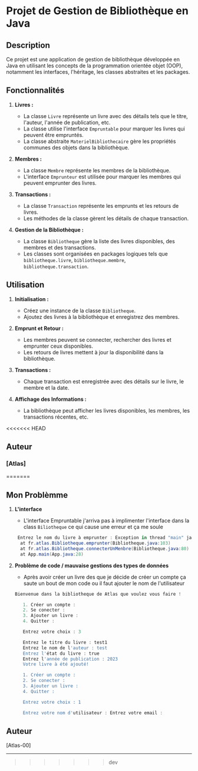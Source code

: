 # Projet de Gestion de Bibliothèque en Java

## Description

Ce projet est une application de gestion de bibliothèque développée en Java en utilisant les concepts de la programmation orientée objet (OOP), notamment les interfaces, l'héritage, les classes abstraites et les packages.

## Fonctionnalités

1. **Livres :**

   - La classe `Livre` représente un livre avec des détails tels que le titre, l'auteur, l'année de publication, etc.
   - La classe utilise l'interface `Empruntable` pour marquer les livres qui peuvent être empruntés.
   - La classe abstraite `MaterielBibliothecaire` gère les propriétés communes des objets dans la bibliothèque.

2. **Membres :**

   - La classe `Membre` représente les membres de la bibliothèque.
   - L'interface `Emprunteur` est utilisée pour marquer les membres qui peuvent emprunter des livres.

3. **Transactions :**

   - La classe `Transaction` représente les emprunts et les retours de livres.
   - Les méthodes de la classe gèrent les détails de chaque transaction.

4. **Gestion de la Bibliothèque :**
   - La classe `Bibliotheque` gère la liste des livres disponibles, des membres et des transactions.
   - Les classes sont organisées en packages logiques tels que `bibliotheque.livre`, `bibliotheque.membre`, `bibliotheque.transaction`.

## Utilisation

1. **Initialisation :**

   - Créez une instance de la classe `Bibliotheque`.
   - Ajoutez des livres à la bibliothèque et enregistrez des membres.

2. **Emprunt et Retour :**

   - Les membres peuvent se connecter, rechercher des livres et emprunter ceux disponibles.
   - Les retours de livres mettent à jour la disponibilité dans la bibliothèque.

3. **Transactions :**

   - Chaque transaction est enregistrée avec des détails sur le livre, le membre et la date.

4. **Affichage des Informations :**
   - La bibliothèque peut afficher les livres disponibles, les membres, les transactions récentes, etc.

<<<<<<< HEAD
## Auteur

### [Atlas]
=======
## Mon Problèmme

1. **L'interface**

   - L'interface Empruntable j'arriva pas à implimenter l'interface dans la class `Biliotheque` ce qui cause une erreur et ça me soule

   ```PowerShell
    Entrez le nom du livre à emprunter : Exception in thread "main" java.lang.UnsupportedOperationException: Méthode 'emprunter' non implémentée
     at fr.atlas.Bibliotheque.emprunter(Bibliotheque.java:103)
     at fr.atlas.Bibliotheque.connecterUnMenbre(Bibliotheque.java:80)
     at App.main(App.java:28)
   ```

2. **Problème de code / mauvaise gestions des types de données**

   - Après avoir créer un livre des que je décide de créer un compte ça saute un bout de mon code ou il faut ajouter le nom de l'utilisateur

   ```PowerShell
   Bienvenue dans la bibliotheque de Atlas que voulez vous faire !

      1. Créer un compte :
      2. Se conecter :
      3. Ajouter un livre :
      4. Quitter :

      Entrez votre choix : 3

      Entrez le titre du livre : test1
      Entrez le nom de l'auteur : test
      Entrez l'état du livre : true
      Entrez l'année de publication : 2023
      Votre livre à été ajouté!

      1. Créer un compte :
      2. Se conecter :
      3. Ajouter un livre :
      4. Quitter :

      Entrez votre choix : 1

      Entrez votre nom d'utilisateur : Entrez votre email :
   ```


## Auteur

[Atlas-00]

---
>>>>>>> dev
